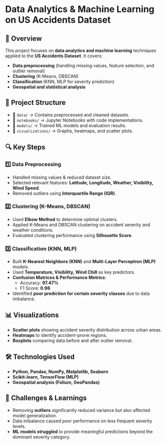 # Data Analytics & Machine Learning on US Accidents Dataset

## 📌 Overview
This project focuses on **data analytics and machine learning** techniques applied to the **US Accidents Dataset**. It covers:
- **Data preprocessing** (handling missing values, feature selection, and outlier removal)
- **Clustering** (K-Means, DBSCAN)
- **Classification** (KNN, MLP for severity prediction)
- **Geospatial and statistical analysis**

## 📂 Project Structure
- 📁 `data/` → Contains preprocessed and cleaned datasets.
- 📁 `notebooks/` → Jupyter Notebooks with code implementations.
- 📁 `models/` → Trained ML models and evaluation results.
- 📁 `visualizations/` → Graphs, heatmaps, and scatter plots.

## 🔍 Key Steps
### 1️⃣ Data Preprocessing
- Handled missing values & reduced dataset size.
- Selected relevant features: **Latitude, Longitude, Weather, Visibility, Wind Speed**.
- Removed outliers using **Interquartile Range (IQR)**.

### 2️⃣ Clustering (K-Means, DBSCAN)
- Used **Elbow Method** to determine optimal clusters.
- Applied K-Means and DBSCAN clustering on accident severity and weather conditions.
- Evaluated clustering performance using **Silhouette Score**.

### 3️⃣ Classification (KNN, MLP)
- Built **K-Nearest Neighbors (KNN)** and **Multi-Layer Perceptron (MLP)** models.
- Used **Temperature, Visibility, Wind Chill** as key predictors.
- **Confusion Matrices & Performance Metrics**:
  - Accuracy: **97.47%**
  - F1 Score: **0.96**
- Identified **poor prediction for certain severity classes** due to data imbalance.

## 📊 Visualizations
- **Scatter plots** showing accident severity distribution across urban areas.
- **Heatmaps** to identify accident-prone regions.
- **Boxplots** comparing data before and after outlier removal.

## 🛠️ Technologies Used
- **Python, Pandas, NumPy, Matplotlib, Seaborn**
- **Scikit-learn, TensorFlow (MLP)**
- **Geospatial analysis (Folium, GeoPandas)**

## 🚀 Challenges & Learnings
- Removing **outliers** significantly reduced variance but also affected model generalization.
- Data imbalance caused poor performance on less frequent severity levels.
- **ML models struggled** to provide meaningful predictions beyond the dominant severity category.


